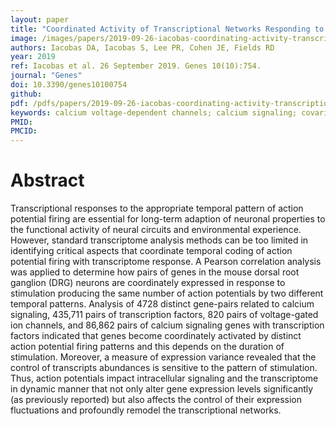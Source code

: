 ```yaml
---
layout: paper
title: "Coordinated Activity of Transcriptional Networks Responding to the Pattern of Action Potential Firing in Neurons"
image: /images/papers/2019-09-26-iacobas-coordinating-activity-transcriptional-networks.jpg
authors: Iacobas DA, Iacobas S, Lee PR, Cohen JE, Fields RD
year: 2019
ref: Iacobas et al. 26 September 2019. Genes 10(10):754.
journal: "Genes"
doi: 10.3390/genes10100754
github:
pdf: /pdfs/papers/2019-09-26-iacobas-coordinating-activity-transcriptional-networks.pdf
keywords: calcium voltage-dependent channels; calcium signaling; covariance analysis; DRG neurons; gene expression variability; potassium voltage-gated channels; sodium voltage-gated channels; transcription factors
PMID: 
PMCID: 
---
```


# Abstract

Transcriptional responses to the appropriate temporal pattern of action potential firing are essential for long-term adaption of neuronal properties to the functional activity of neural circuits and environmental experience. However, standard transcriptome analysis methods can be too limited in identifying critical aspects that coordinate temporal coding of action potential firing with transcriptome response. A Pearson correlation analysis was applied to determine how pairs of genes in the mouse dorsal root ganglion (DRG) neurons are coordinately expressed in response to stimulation producing the same number of action potentials by two different temporal patterns. Analysis of 4728 distinct gene-pairs related to calcium signaling, 435,711 pairs of transcription factors, 820 pairs of voltage-gated ion channels, and 86,862 pairs of calcium signaling genes with transcription factors indicated that genes become coordinately activated by distinct action potential firing patterns and this depends on the duration of stimulation. Moreover, a measure of expression variance revealed that the control of transcripts abundances is sensitive to the pattern of stimulation. Thus, action potentials impact intracellular signaling and the transcriptome in dynamic manner that not only alter gene expression levels significantly (as previously reported) but also affects the control of their expression fluctuations and profoundly remodel the transcriptional networks.
